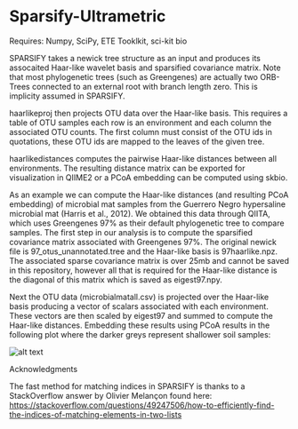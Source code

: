 # Sparsify-Ultrametric

Requires: Numpy, SciPy, ETE Tooklkit, sci-kit bio

SPARSIFY takes a newick tree structure as an input and produces its assocaited Haar-like wavelet basis and sparsified covariance matrix. Note that most phylogenetic trees (such as Greengenes) are actually two ORB-Trees connected to an external root with branch length zero. This is implicity assumed in SPARSIFY.

haarlikeproj then projects OTU data over the Haar-like basis. This requires a table of OTU samples each row is an environment and each column the associated OTU counts. The first column must consist of the OTU ids in quotations, these OTU ids are mapped to the leaves of the given tree.

haarlikedistances computes the pairwise Haar-like distances between all environments. The resulting distance matrix can be exported for visualization in QIIME2 or a PCoA embedding can be computed using skbio. 



As an example we can compute the Haar-like distances (and resulting PCoA embedding) of microbial mat samples from the Guerrero Negro hypersaline microbial mat (Harris et al., 2012). We obtained this data through QIITA, which uses Greengenes 97% as their default phylogenetic tree to compare samples. The first step in our analysis is to compute the sparsified covariance matrix associated with Greengenes 97%. The original newick file is 97_otus_unannotated.tree and the Haar-like basis is 97haarlike.npz. The associated sparse covariance matrix is over 25mb and cannot be saved in this repository, however all that is required for the Haar-like distance is the diagonal of this matrix which is saved as eigest97.npy. 

Next the OTU data (microbialmatall.csv) is projected over the Haar-like basis producing a vector of scalars associated with each environment. These vectors are then scaled by eigest97 and summed to compute the Haar-like distances. Embedding these results using PCoA results in the following plot where the darker greys represent shallower soil samples:

![alt text](https://https://github.com/edgor17/Sparsify-Ultrametric/blob/main/soilgradient.png?raw=true "Title")

Acknowledgments

The fast method for matching indices in SPARSIFY is thanks to a StackOverflow answer by Olivier Melançon found here: https://stackoverflow.com/questions/49247506/how-to-efficiently-find-the-indices-of-matching-elements-in-two-lists


